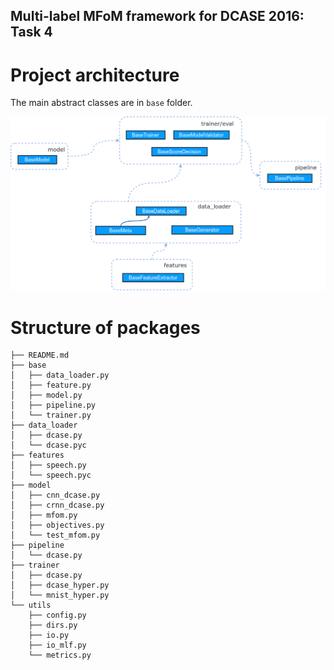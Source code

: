 Multi-label MFoM framework for DCASE 2016: Task 4
-------------------------------------------------

Project architecture
====================

The main abstract classes are in `base` folder.

![Architecture of the base framework](../docs/figures/architecture_base_framework.png)


Structure of packages
=====================

```
├── README.md
├── base
│   ├── data_loader.py
│   ├── feature.py
│   ├── model.py
│   ├── pipeline.py
│   └── trainer.py
├── data_loader
│   ├── dcase.py
│   └── dcase.pyc
├── features
│   ├── speech.py
│   └── speech.pyc
├── model
│   ├── cnn_dcase.py
│   ├── crnn_dcase.py
│   ├── mfom.py
│   ├── objectives.py
│   └── test_mfom.py
├── pipeline
│   └── dcase.py
├── trainer
│   ├── dcase.py
│   ├── dcase_hyper.py
│   └── mnist_hyper.py
└── utils
    ├── config.py
    ├── dirs.py
    ├── io.py
    ├── io_mlf.py
    └── metrics.py
```
